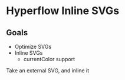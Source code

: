 # Hyperflow Inline SVGs

## Goals

* Optimize SVGs&#x20;
* Inline SVGs
  * currentColor support&#x20;



Take an external SVG, and inline it

